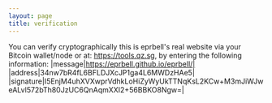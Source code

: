 ```yaml
---
layout: page
title: verification
---
```

You can verify cryptographically this is eprbell's real website via your Bitcoin wallet/node or at: https://tools.qz.sg, by entering the following information:
|message|https://eprbell.github.io/eprbell/|
|address|34nw7bR4fL6BFLDJXcJP1ga4L6MWDzHAe5|
|signature|I5EnjM4uhXVXwprVdhkLoHiZyWyUkTTNqKsL2KCw+M3mJiWJweALvl572bTh80JzUC6QnAqmXXI2+56BBKO8Ngw=|
